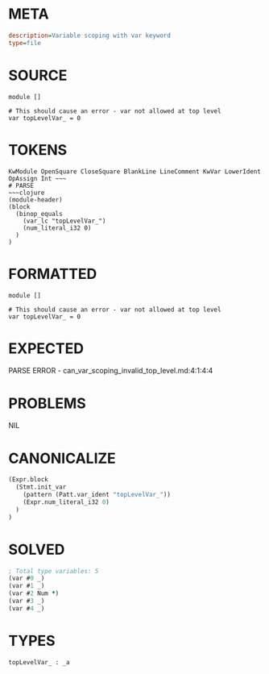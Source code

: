 # META
~~~ini
description=Variable scoping with var keyword
type=file
~~~
# SOURCE
~~~roc
module []

# This should cause an error - var not allowed at top level
var topLevelVar_ = 0
~~~
# TOKENS
~~~text
KwModule OpenSquare CloseSquare BlankLine LineComment KwVar LowerIdent OpAssign Int ~~~
# PARSE
~~~clojure
(module-header)
(block
  (binop_equals
    (var_lc "topLevelVar_")
    (num_literal_i32 0)
  )
)
~~~
# FORMATTED
~~~roc
module []

# This should cause an error - var not allowed at top level
var topLevelVar_ = 0
~~~
# EXPECTED
PARSE ERROR - can_var_scoping_invalid_top_level.md:4:1:4:4
# PROBLEMS
NIL
# CANONICALIZE
~~~clojure
(Expr.block
  (Stmt.init_var
    (pattern (Patt.var_ident "topLevelVar_"))
    (Expr.num_literal_i32 0)
  )
)
~~~
# SOLVED
~~~clojure
; Total type variables: 5
(var #0 _)
(var #1 _)
(var #2 Num *)
(var #3 _)
(var #4 _)
~~~
# TYPES
~~~roc
topLevelVar_ : _a
~~~
